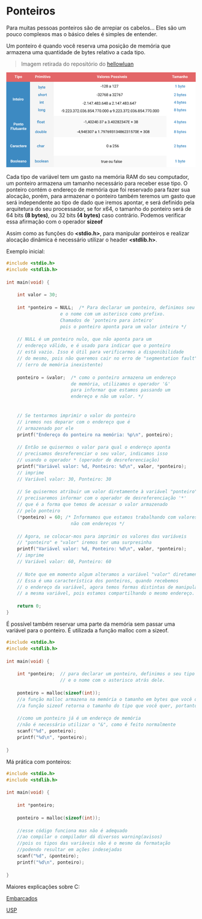 # Ponteiros
Para muitas pessoas ponteiros são de arrepiar os cabelos... Eles são um pouco complexos mas o básico deles é simples de entender.

Um ponteiro é quando você reserva uma posição de memória que armazena uma quantidade de bytes relativo a cada tipo.

>Imagem retirada do repositório do <a href="github.com/hellowluan/">hellowluan</a>

<img src="../imgs/TiposPrimitivos.png">

Cada tipo de variável tem um gasto na memória RAM do seu computador, um ponteiro armazena um tamanho necessário para receber esse tipo. O ponteiro contém o endereço de memória que foi reservado para fazer sua alocação, porém, para armazenar o ponteiro também teremos um gasto que será independente ao tipo de dado que iremos apontar, e será definido pela arquitetura do seu processador, se for x64, o tamanho do ponteiro será de 64 bits **(8 bytes)**, ou 32 bits **(4 bytes)** caso contrário. Podemos verificar essa afirmação com o operador **sizeof**

Assim como as funções do **<stdio.h>**, para manipular ponteiros e realizar alocação dinâmica é necessário utilizar o header **<stdlib.h>**.

Exemplo inicial:

```c
#include <stdio.h>
#include <stdlib.h>

int main(void) {

    int valor = 30;

    int *ponteiro = NULL;  /* Para declarar um ponteiro, definimos seu tipo
                    e o nome com um asterisco como prefixo.
                    Chamados de 'ponteiro para inteiro'
                    pois o ponteiro aponta para um valor inteiro */

    // NULL é um ponteiro nulo, que não aponta para um
    // endereço válido, e é usado para indicar que o ponteiro
    // está vazio. Isso é útil para verificarmos a disponibilidade
    // do mesmo, pois não queremos cair no erro de "segmentation fault"
    // (erro de memória inexistente)

    ponteiro = &valor;  /* como o ponteiro armazena um endereço
                        de memória, utilizamos o operador '&'
                        para informar que estamos passando um
                        endereço e não um valor. */

    
    // Se tentarmos imprimir o valor do ponteiro
    // iremos nos deparar com o endereço que é
    // armazenado por ele
    printf("Endereço do ponteiro na memória: %p\n", ponteiro);

    // Então se quisermos o valor para qual o endereço aponta
    // precisamos desreferenciar o seu valor, indicamos isso
    // usando o operador * (operador de desreferenciação)
    printf("Variável valor: %d, Ponteiro: %d\n", valor, *ponteiro);
    // imprime 
    // Variável valor: 30, Ponteiro: 30

    // Se quisermos atribuir um valor diretamente à variável "ponteiro"
    // precisaremos informar com o operador de desreferenciação '*'
    // que é a forma que temos de acessar o valor armazenado 
    // pelo ponteiro
    (*ponteiro) = 60; /* Informamos que estamos trabalhando com valores
                        não com endereços */

    // Agora, se colocar-mos para imprimir os valores das variáveis
    // "ponteiro" e "valor" iremos ter uma surpresinha
    printf("Variável valor: %d, Ponteiro: %d\n", valor, *ponteiro);
    // imprime 
    // Variável valor: 60, Ponteiro: 60

    // Note que em momento algum alteramos a variável "valor" diretamente.
    // Essa é uma característica dos ponteiros, quando recebemos
    // o endereço da variável, agora temos formas distintas de manipular
    // a mesma variável, pois estamos compartilhando o mesmo endereço.

    return 0;
}
```

É possível também reservar uma parte da memória sem passar uma variável para o ponteiro. É utilizada a função malloc com a sizeof.

```c
#include <stdio.h>
#include <stdlib.h>

int main(void) {

    int *ponteiro;  // para declarar um ponteiro, definimos o seu tipo
                    // e o nome com o asterisco atrás dele.

    ponteiro = malloc(sizeof(int));
    //a função malloc armazena na memória o tamanho em bytes que você quiser.
    //a função sizeof retorna o tamanho do tipo que você quer, portanto o ponteiro fica alocado corretamente para o tamanho indicado e está pronto para uso.

    //como um ponteiro já é um endereço de memória
    //não é necessário utilizar o "&", como é feito normalmente
    scanf("%d", ponteiro);
    printf("%d\n", *ponteiro);

}
```

Má prática com ponteiros:
```c
#include <stdio.h>
#include <stdlib.h>

int main(void) {

    int *ponteiro;

    ponteiro = malloc(sizeof(int));

    //esse código funciona mas não é adequado
    //ao compilar o compilador dá diversos warning(avisos)
    //pois os tipos das variáveis não é o mesmo da formatação
    //podendo resultar em ações indesejadas
    scanf("%d", &ponteiro);
    printf("%d\n", ponteiro);

}
```

Maiores explicações sobre C:

<a href="https://www.embarcados.com.br/ponteiro-em-c-alocacao-dinamica/">Embarcados</a>

<a href="https://www.ime.usp.br/~pf/algoritmos/aulas/aloca.html">USP</a>



